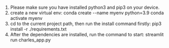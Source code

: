 1. Please make sure you have installed python3 and pip3 on your device.
2. create a new virtual env:
conda create --name myenv python=3.9
conda activate myenv
2. cd to the current project path, then run the install command firstly:
pip3 install -r ./requirements.txt
3. After the dependencies are installed, run the command to start:
streamlit run charles_app.py
